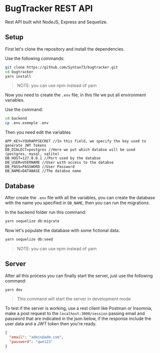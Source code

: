 # BugTracker REST API

Rest API built whit NodeJS, Express and Sequelize.

## Setup

First let's clone the repository and install the dependencies.

Use the following commands:

```bash
git clone https://github.com/Syntax73/bugtracker.git
cd bugtracker
yarn install
```

> NOTE: you can use npm instead of yarn

Now you need to create the `.env` file, in this file we put all environment variables.

Use the command:

```bash
cd backend
cp .env.exemple .env
```

Then you need edit the variables

```
APP_KEY=YOURAPPSECRET //In this field, we specify the key used to generate JWT Tokens
DB_DIALECT=postgres //Here we put which databse will be used (postgres, mysql, sqlite)
DB_HOST=127.0.0.1 //Port used by the databse
DB_USER=USERNAME //User with access to the databse
DB_PASS=PASSWORD //User Password
DB_NAME=DATABASE //The databse name
```

## Database

After create the `.env` file with all the variables, you can create the database with the name you specified in `DB_NAME`, then you can run the migrations.

In the backend folder run this command:

```bash
yarn sequelize db:migrate
```

Now let's populate the database with some fictional data.

```bash
yarn sequelize db:seed
```

> NOTE: you can use npm instead of yarn

## Server

After all this process you can finally start the server, just use the following command:

```bash
yarn dev
```

> This command will start the server in development mode

To test if the server is working, use a rest client like Postman or Insomnia, make a post request to the `localhost:3000/session` passing email and password that are indicated in the json below, if the response include the user data and a JWT token then you're ready.

```json
{
  "email": "admin@adm.com",
  "password": "qwe123"
}
```
